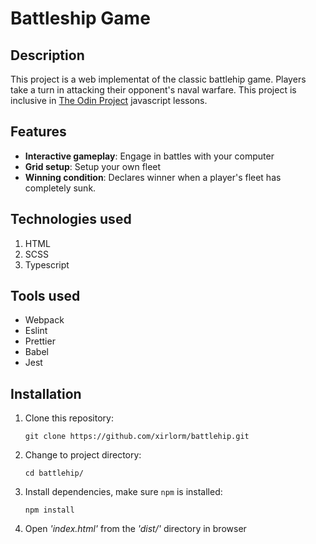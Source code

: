 # Battleship Game

## Description

This project is a web implementat of the classic battlehip game.
Players take a turn in attacking their opponent's naval warfare.
This project is inclusive in [The Odin Project](https://theodinproject.com)
javascript lessons.

## Features

- __Interactive gameplay__: Engage in battles with your computer
- __Grid setup__: Setup your own fleet
- __Winning condition__: Declares winner when a player's fleet has completely sunk.

## Technologies used

1. HTML
2. SCSS
3. Typescript

## Tools used

- Webpack
- Eslint
- Prettier
- Babel
- Jest

## Installation

1. Clone this repository:

    ```shell
    git clone https://github.com/xirlorm/battlehip.git
    ```

2. Change to project directory:

    ```
    cd battlehip/
    ```

3. Install dependencies, make sure `npm` is installed:

    ```
    npm install
    ```

4. Open _'index.html'_ from the _'dist/'_ directory in browser

